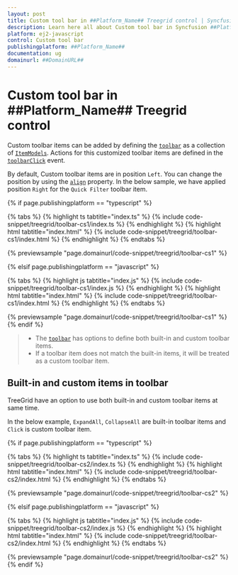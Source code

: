 ```yaml
---
layout: post
title: Custom tool bar in ##Platform_Name## Treegrid control | Syncfusion
description: Learn here all about Custom tool bar in Syncfusion ##Platform_Name## Treegrid control of Syncfusion Essential JS 2 and more.
platform: ej2-javascript
control: Custom tool bar 
publishingplatform: ##Platform_Name##
documentation: ug
domainurl: ##DomainURL##
---
```


# Custom tool bar in ##Platform_Name## Treegrid control

Custom toolbar items can be added by defining the [`toolbar`](../../api/treegrid/#toolbar) as a collection of [`ItemModels`](../../api/toolbar/#item).
Actions for this customized toolbar items are defined in the [`toolbarClick`](../../api/treegrid/#toolbarclick) event.

By default, Custom toolbar items are in position `Left`. You can change the position by using the [`align`](../../api/toolbar/#item) property. In the below sample, we have applied position `Right` for the `Quick Filter` toolbar item.

{% if page.publishingplatform == "typescript" %}

 {% tabs %}
{% highlight ts tabtitle="index.ts" %}
{% include code-snippet/treegrid/toolbar-cs1/index.ts %}
{% endhighlight %}
{% highlight html tabtitle="index.html" %}
{% include code-snippet/treegrid/toolbar-cs1/index.html %}
{% endhighlight %}
{% endtabs %}
        
{% previewsample "page.domainurl/code-snippet/treegrid/toolbar-cs1" %}

{% elsif page.publishingplatform == "javascript" %}

{% tabs %}
{% highlight js tabtitle="index.js" %}
{% include code-snippet/treegrid/toolbar-cs1/index.js %}
{% endhighlight %}
{% highlight html tabtitle="index.html" %}
{% include code-snippet/treegrid/toolbar-cs1/index.html %}
{% endhighlight %}
{% endtabs %}

{% previewsample "page.domainurl/code-snippet/treegrid/toolbar-cs1" %}
{% endif %}

> * The [`toolbar`](../../api/treegrid/#toolbar) has options to define both built-in and custom toolbar items.
> * If a toolbar item does not match the built-in items, it will be treated as a custom toolbar item.

## Built-in and custom items in toolbar

TreeGrid have an option to use both built-in and custom toolbar items at same time.

In the below example, `ExpandAll`, `CollapseAll` are built-in toolbar items and `Click` is custom toolbar item.

{% if page.publishingplatform == "typescript" %}

 {% tabs %}
{% highlight ts tabtitle="index.ts" %}
{% include code-snippet/treegrid/toolbar-cs2/index.ts %}
{% endhighlight %}
{% highlight html tabtitle="index.html" %}
{% include code-snippet/treegrid/toolbar-cs2/index.html %}
{% endhighlight %}
{% endtabs %}
        
{% previewsample "page.domainurl/code-snippet/treegrid/toolbar-cs2" %}

{% elsif page.publishingplatform == "javascript" %}

{% tabs %}
{% highlight js tabtitle="index.js" %}
{% include code-snippet/treegrid/toolbar-cs2/index.js %}
{% endhighlight %}
{% highlight html tabtitle="index.html" %}
{% include code-snippet/treegrid/toolbar-cs2/index.html %}
{% endhighlight %}
{% endtabs %}

{% previewsample "page.domainurl/code-snippet/treegrid/toolbar-cs2" %}
{% endif %}

    